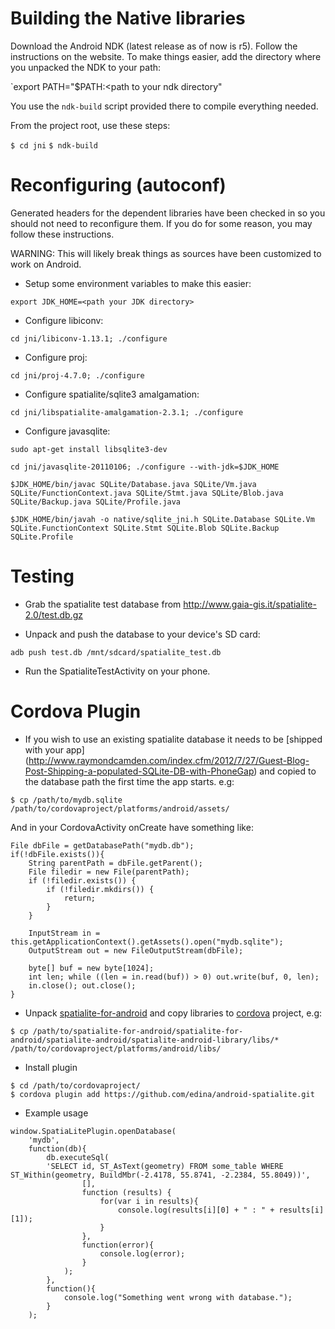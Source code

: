Building the Native libraries
========

Download the Android NDK (latest release as of now is r5). Follow the instructions on the website.
To make things easier, add the directory where you unpacked the NDK to your path:

`export PATH="$PATH:<path to your ndk directory"

You use the `ndk-build` script provided there to compile everything needed.

From the project root, use these steps:

`$ cd jni`
`$ ndk-build`

Reconfiguring (autoconf)
========

Generated headers for the dependent libraries have been checked in so you should not need to
reconfigure them. If you do for some reason, you may follow these instructions.

WARNING: This will likely break things as sources have been customized to work on Android.

- Setup some environment variables to make this easier:

 `export JDK_HOME=<path your JDK directory>`

- Configure libiconv:

 `cd jni/libiconv-1.13.1; ./configure`

- Configure proj:

 `cd jni/proj-4.7.0; ./configure`

- Configure spatialite/sqlite3 amalgamation:

 `cd jni/libspatialite-amalgamation-2.3.1; ./configure`

- Configure javasqlite:

 `sudo apt-get install libsqlite3-dev`

 `cd jni/javasqlite-20110106; ./configure --with-jdk=$JDK_HOME`

 `$JDK_HOME/bin/javac SQLite/Database.java SQLite/Vm.java SQLite/FunctionContext.java SQLite/Stmt.java SQLite/Blob.java SQLite/Backup.java SQLite/Profile.java`

 `$JDK_HOME/bin/javah -o native/sqlite_jni.h SQLite.Database SQLite.Vm SQLite.FunctionContext SQLite.Stmt SQLite.Blob SQLite.Backup SQLite.Profile`

Testing
=======

- Grab the spatialite test database from http://www.gaia-gis.it/spatialite-2.0/test.db.gz

- Unpack and push the database to your device's SD card:

 `adb push test.db /mnt/sdcard/spatialite_test.db`

- Run the SpatialiteTestActivity on your phone.


Cordova Plugin
========

- If you wish to use an existing spatialite database it needs to be [shipped with your app] (http://www.raymondcamden.com/index.cfm/2012/7/27/Guest-Blog-Post-Shipping-a-populated-SQLite-DB-with-PhoneGap) and copied to the database path the first time the app starts. e.g:

```
$ cp /path/to/mydb.sqlite /path/to/cordovaproject/platforms/android/assets/
```

And in your CordovaActivity onCreate have something like:

```
File dbFile = getDatabasePath("mydb.db");
if(!dbFile.exists()){
    String parentPath = dbFile.getParent();
    File filedir = new File(parentPath);
    if (!filedir.exists()) {
        if (!filedir.mkdirs()) {
            return;
        }
    }

    InputStream in = this.getApplicationContext().getAssets().open("mydb.sqlite");
    OutputStream out = new FileOutputStream(dbFile);

    byte[] buf = new byte[1024];
    int len; while ((len = in.read(buf)) > 0) out.write(buf, 0, len);
    in.close(); out.close();
}
```

- Unpack [spatialite-for-android](http://www.gaia-gis.it/gaia-sins/spatialite-android/spatialite-for-android-3.0.1.zip) and copy libraries to [cordova](http://cordova.apache.org/) project, e.g:

```
$ cp /path/to/spatialite-for-android/spatialite-for-android/spatialite-android/spatialite-android-library/libs/* /path/to/cordovaproject/platforms/android/libs/
```

- Install plugin

```
$ cd /path/to/cordovaproject/
$ cordova plugin add https://github.com/edina/android-spatialite.git
```

- Example usage

```
window.SpatiaLitePlugin.openDatabase(
    'mydb',
    function(db){
        db.executeSql(
        'SELECT id, ST_AsText(geometry) FROM some_table WHERE ST_Within(geometry, BuildMbr(-2.4178, 55.8741, -2.2384, 55.8049))',
                [],
                function (results) {
                    for(var i in results){
                        console.log(results[i][0] + " : " + results[i][1]);
                    }
                },
                function(error){
                    console.log(error);
                }
            );
        },
        function(){
            console.log("Something went wrong with database.");
        }
    );

```
